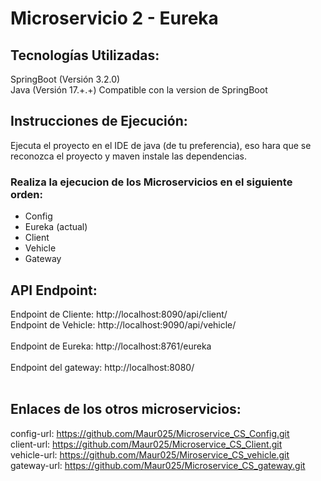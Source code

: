 # Microservicio 2 - Eureka

## Tecnologías Utilizadas:

SpringBoot (Versión 3.2.0)<br>
Java (Versión 17.+.+) Compatible con la version de SpringBoot<br>

## Instrucciones de Ejecución:

Ejecuta el proyecto en el IDE de java (de tu preferencia), eso hara que se reconozca el proyecto y maven instale las dependencias. <br>

### Realiza la ejecucion de los Microservicios en el siguiente orden:

- Config
- Eureka (actual)
- Client
- Vehicle
- Gateway

## API Endpoint:

Endpoint de Cliente: http://localhost:8090/api/client/<br>
Endpoint de Vehicle: http://localhost:9090/api/vehicle/<br>
<br>
Endpoint de Eureka: http://localhost:8761/eureka<br>
<br>
Endpoint del gateway: http://localhost:8080/<br>
<br>

## Enlaces de los otros microservicios:

config-url: https://github.com/Maur025/Microservice_CS_Config.git<br>
client-url: https://github.com/Maur025/Microservice_CS_Client.git<br>
vehicle-url: https://github.com/Maur025/Miroservice_CS_vehicle.git<br>
gateway-url: https://github.com/Maur025/Microservice_CS_gateway.git<br>
